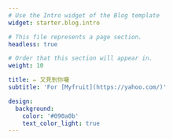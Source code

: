 ```yaml
---
# Use the Intro widget of the Blog template
widget: starter.blog.intro

# This file represents a page section.
headless: true

# Order that this section will appear in.
weight: 10

title: ✏️ 又見到你囉
subtitle: 'For [Myfruit](https://yahoo.com/)'

design:
  background:
    color: '#090a0b'
    text_color_light: true
---
```

